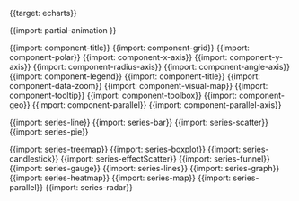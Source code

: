 {{target: echarts}}

{{import: partial-animation }}

{{import: component-title}}
{{import: component-grid}}
{{import: component-polar}}
{{import: component-x-axis}}
{{import: component-y-axis}}
{{import: component-radius-axis}}
{{import: component-angle-axis}}
{{import: component-legend}}
{{import: component-title}}
{{import: component-data-zoom}}
{{import: component-visual-map}}
{{import: component-tooltip}}
{{import: component-toolbox}}
{{import: component-geo}}
{{import: component-parallel}}
{{import: component-parallel-axis}}


{{import: series-line}}
{{import: series-bar}}
{{import: series-scatter}}
{{import: series-pie}}

{{import: series-treemap}}
{{import: series-boxplot}}
{{import: series-candlestick}}
{{import: series-effectScatter}}
{{import: series-funnel}}
{{import: series-gauge}}
{{import: series-lines}}
{{import: series-graph}}
{{import: series-heatmap}}
{{import: series-map}}
{{import: series-parallel}}
{{import: series-radar}}